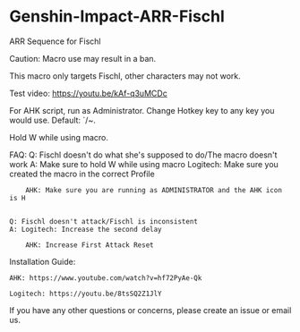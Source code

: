 # Genshin-Impact-ARR-Fischl
ARR Sequence for Fischl

Caution: Macro use may result in a ban.

This macro only targets Fischl, other characters may not work.

Test video: https://youtu.be/kAf-q3uMCDc

For AHK script, run as Administrator. Change Hotkey key to any key you would use. Default: `/~. 

Hold W while using macro.

FAQ:
	Q: Fischl doesn't do what she's supposed to do/The macro doesn't work
    A: Make sure to hold W while using macro
		Logitech: Make sure you created the macro in the correct Profile
        
        AHK: Make sure you are running as ADMINISTRATOR and the AHK icon is H
	

    Q: Fischl doesn't attack/Fischl is inconsistent
    A: Logitech: Increase the second delay
        
        AHK: Increase First Attack Reset
		
  Installation Guide:

    AHK: https://www.youtube.com/watch?v=hf72PyAe-Qk
  
    Logitech: https://youtu.be/8tsSQ2Z1JlY
  
If you have any other questions or concerns, please create an issue or email us.
